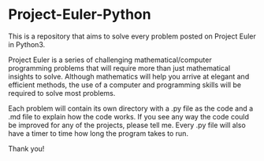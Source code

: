 # Project-Euler-Python

This is a repository that aims to solve every problem posted on Project Euler in Python3. 

Project Euler is a series of challenging mathematical/computer programming problems that will require more than just mathematical insights to solve. Although mathematics will help you arrive at elegant and efficient methods, the use of a computer and programming skills will be required to solve most problems.

Each problem will contain its own directory with a .py file as the code and a .md file to explain how the code works. If you see any way the code could be improved for any of the projects, please tell me. Every .py file will also have a timer to time how long the program takes to run.


Thank you!
